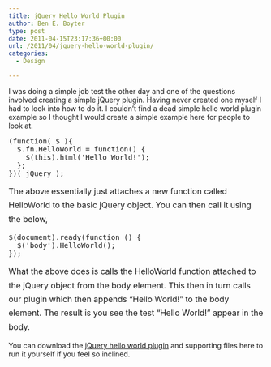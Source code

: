 ```yaml
---
title: jQuery Hello World Plugin
author: Ben E. Boyter
type: post
date: 2011-04-15T23:17:36+00:00
url: /2011/04/jquery-hello-world-plugin/
categories:
  - Design

---
```

I was doing a simple job test the other day and one of the questions involved creating a simple jQuery plugin. Having never created one myself I had to look into how to do it. I couldn&#8217;t find a dead simple hello world plugin example so I thought I would create a simple example here for people to look at.

<pre>(function( $ ){
  $.fn.HelloWorld = function() {
    $(this).html('Hello World!');
  };
})( jQuery );</pre>

<span style="line-height: 1.714285714; font-size: 1rem;">The above essentially just attaches a new function called HelloWorld to the basic jQuery object. You can then call it using the below,</span>

<pre>$(document).ready(function () {
  $('body').HelloWorld();
});</pre>

<span style="line-height: 1.714285714; font-size: 1rem;">What the above does is calls the HelloWorld function attached to the jQuery object from the body element. This then in turn calls our plugin which then appends &#8220;Hello World!&#8221; to the body element. The result is you see the test &#8220;Hello World!&#8221; appear in the body.</span>

You can download the [jQuery hello world plugin][1] and supporting files here to run it yourself if you feel so inclined.

 [1]: http://dl.dropbox.com/u/21583935/searchcode/blog/helloworld.zip